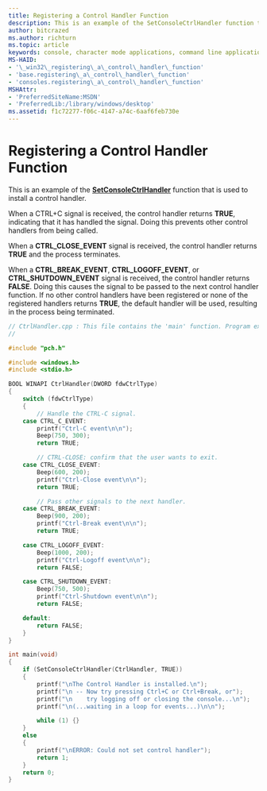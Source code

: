 ```yaml
---
title: Registering a Control Handler Function
description: This is an example of the SetConsoleCtrlHandler function that is used to install a control handler.
author: bitcrazed
ms.author: richturn
ms.topic: article
keywords: console, character mode applications, command line applications, terminal applications, console api
MS-HAID:
- '\_win32\_registering\_a\_control\_handler\_function'
- 'base.registering\_a\_control\_handler\_function'
- 'consoles.registering\_a\_control\_handler\_function'
MSHAttr:
- 'PreferredSiteName:MSDN'
- 'PreferredLib:/library/windows/desktop'
ms.assetid: f1c72277-f06c-4147-a74c-6aaf6feb730e
---
```


# Registering a Control Handler Function


This is an example of the [**SetConsoleCtrlHandler**](setconsolectrlhandler.md) function that is used to install a control handler.

When a CTRL+C signal is received, the control handler returns **TRUE**, indicating that it has handled the signal. Doing this prevents other control handlers from being called.

When a **CTRL\_CLOSE\_EVENT** signal is received, the control handler returns **TRUE** and the process terminates.

When a **CTRL\_BREAK\_EVENT**, **CTRL\_LOGOFF\_EVENT**, or **CTRL\_SHUTDOWN\_EVENT** signal is received, the control handler returns **FALSE**. Doing this causes the signal to be passed to the next control handler function. If no other control handlers have been registered or none of the registered handlers returns **TRUE**, the default handler will be used, resulting in the process being terminated.

```C
// CtrlHandler.cpp : This file contains the 'main' function. Program execution begins and ends there.
//

#include "pch.h"

#include <windows.h> 
#include <stdio.h> 

BOOL WINAPI CtrlHandler(DWORD fdwCtrlType)
{
    switch (fdwCtrlType)
    {
        // Handle the CTRL-C signal. 
    case CTRL_C_EVENT:
        printf("Ctrl-C event\n\n");
        Beep(750, 300);
        return TRUE;

        // CTRL-CLOSE: confirm that the user wants to exit. 
    case CTRL_CLOSE_EVENT:
        Beep(600, 200);
        printf("Ctrl-Close event\n\n");
        return TRUE;

        // Pass other signals to the next handler. 
    case CTRL_BREAK_EVENT:
        Beep(900, 200);
        printf("Ctrl-Break event\n\n");
        return TRUE;

    case CTRL_LOGOFF_EVENT:
        Beep(1000, 200);
        printf("Ctrl-Logoff event\n\n");
        return FALSE;

    case CTRL_SHUTDOWN_EVENT:
        Beep(750, 500);
        printf("Ctrl-Shutdown event\n\n");
        return FALSE;

    default:
        return FALSE;
    }
}

int main(void)
{
    if (SetConsoleCtrlHandler(CtrlHandler, TRUE))
    {
        printf("\nThe Control Handler is installed.\n");
        printf("\n -- Now try pressing Ctrl+C or Ctrl+Break, or");
        printf("\n    try logging off or closing the console...\n");
        printf("\n(...waiting in a loop for events...)\n\n");

        while (1) {}
    }
    else
    {
        printf("\nERROR: Could not set control handler");
        return 1;
    }
    return 0;
}
```

 

 




